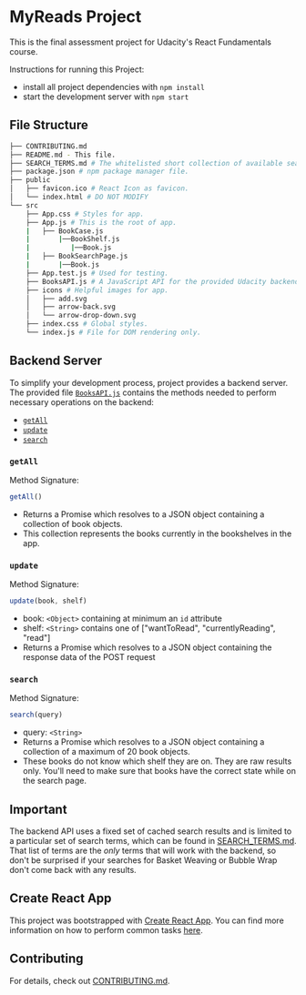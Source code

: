 # MyReads Project

This is the final assessment project for Udacity's React Fundamentals course. 

Instructions for running this Project:

* install all project dependencies with `npm install`
* start the development server with `npm start`

## File Structure
```bash
├── CONTRIBUTING.md
├── README.md - This file.
├── SEARCH_TERMS.md # The whitelisted short collection of available search terms for use with app.
├── package.json # npm package manager file.
├── public
│   ├── favicon.ico # React Icon as favicon.
│   └── index.html # DO NOT MODIFY
└── src
    ├── App.css # Styles for app.
    ├── App.js # This is the root of app.
    |   ├── BookCase.js
    |       |──BookShelf.js
    |          |──Book.js
    |   ├── BookSearchPage.js
    |       |──Book.js
    ├── App.test.js # Used for testing.
    ├── BooksAPI.js # A JavaScript API for the provided Udacity backend. Instructions for the methods are below.
    ├── icons # Helpful images for app.
    │   ├── add.svg
    │   ├── arrow-back.svg
    │   └── arrow-drop-down.svg
    ├── index.css # Global styles.
    └── index.js # File for DOM rendering only.
```

## Backend Server

To simplify your development process, project provides a backend server. The provided file [`BooksAPI.js`](src/BooksAPI.js) contains the methods needed to perform necessary operations on the backend:

* [`getAll`](#getall)
* [`update`](#update)
* [`search`](#search)

### `getAll`

Method Signature:

```js
getAll()
```

* Returns a Promise which resolves to a JSON object containing a collection of book objects.
* This collection represents the books currently in the bookshelves in the app.

### `update`

Method Signature:

```js
update(book, shelf)
```

* book: `<Object>` containing at minimum an `id` attribute
* shelf: `<String>` contains one of ["wantToRead", "currentlyReading", "read"]  
* Returns a Promise which resolves to a JSON object containing the response data of the POST request

### `search`

Method Signature:

```js
search(query)
```

* query: `<String>`
* Returns a Promise which resolves to a JSON object containing a collection of a maximum of 20 book objects.
* These books do not know which shelf they are on. They are raw results only. You'll need to make sure that books have the correct state while on the search page.

## Important
The backend API uses a fixed set of cached search results and is limited to a particular set of search terms, which can be found in [SEARCH_TERMS.md](SEARCH_TERMS.md). That list of terms are the _only_ terms that will work with the backend, so don't be surprised if your searches for Basket Weaving or Bubble Wrap don't come back with any results.

## Create React App

This project was bootstrapped with [Create React App](https://github.com/facebookincubator/create-react-app). You can find more information on how to perform common tasks [here](https://github.com/facebookincubator/create-react-app/blob/master/packages/react-scripts/template/README.md).

## Contributing

For details, check out [CONTRIBUTING.md](CONTRIBUTING.md).
